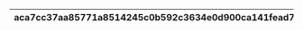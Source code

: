 |aca7cc37aa85771a8514245c0b592c3634e0d900ca141fead716a9b325b6e3af|a97e96756ae7a7dda452c85ad9d7d358c8e1dc8d7ab928ede3810fb184871a5a|53b96efc33f677ad41869b3086beeabe95ac6c1c9f939954217963aa537dd404|af3ed1fcc36610dd911585118b10f058c7c4637e0c6535e357eaa469b1f28543|78e11353168e3b174b0276f3d647db22fdab9549e4439df152bfeec07ec46fc1|4d624701fa62e26557b254c84a4597b1f6dcd3ea2bc161d69a53fc6bcd470bd0|7d3860849b82e0cec41f504a2de5c6e705d983bc08c69d783802aac7d7901b87|
| --- | --- | --- | --- | --- | --- | --- |